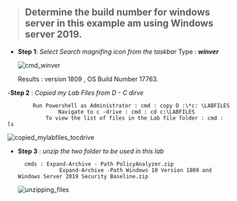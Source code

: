 
> ## Determine the build number for windows server in this example am using Windows server 2019.
> 

 - **Step 1**: *Select Search magnifing icon from the taskbar*
		  Type : ***winver***

     ![cmd_winver](https://github.com/user-attachments/assets/7d1ff376-e382-4098-a689-2bf3db79a2d3)

	
   Results : version 1809 , OS Build Number 17763.

 -**Step 2** :  *Copied my Lab Files from D - C dirve*
   
   			Run Powershell as Administrator : cmd : copy D :\*c: \LABFILES
                	Navigate to c -drive : cmd : cd c:\LABFILES
   	        	To view the list of files in the Lab file folder : cmd : ls

   ![copied_mylabfiles_tocdrive](https://github.com/user-attachments/assets/0c94e807-4038-4d51-9e64-1bc26babc908)


- **Step 3** : *unzip the two folder to be used in this lab*
  
	  	cmds : Expand-Archive - Path PolicyAnalyzer.zip
	               Expand-Archive -Path Windows 10 Version 1809 and Windows Server 2019 Security Baseline.zip


  ![unzipping_files](https://github.com/user-attachments/assets/99172f91-75e3-4e99-95b9-a4671fa5c088)


  

<!--stackedit_data:
eyJoaXN0b3J5IjpbLTE1NzY1ODg3NDZdfQ==
-->
